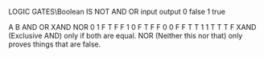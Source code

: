 LOGIC GATES\Boolean
IS	NOT	AND	OR
input	output
0	false
1	true

A	B	AND	OR	XAND	NOR
0	1	F	T	F	F
1	0	F	T	F	F
0	0	F	F	T	T
1	1	T	T	T	F
XAND (Exclusive AND) only if both are equal.
NOR (Neither this nor that) only proves things that are false.